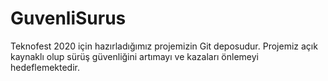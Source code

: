 # GuvenliSurus
Teknofest 2020 için hazırladığımız projemizin Git deposudur. Projemiz açık kaynaklı olup sürüş güvenliğini artımayı ve kazaları önlemeyi hedeflemektedir.
